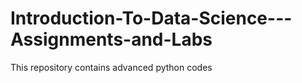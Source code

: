 # Introduction-To-Data-Science---Assignments-and-Labs
This repository contains advanced python codes
